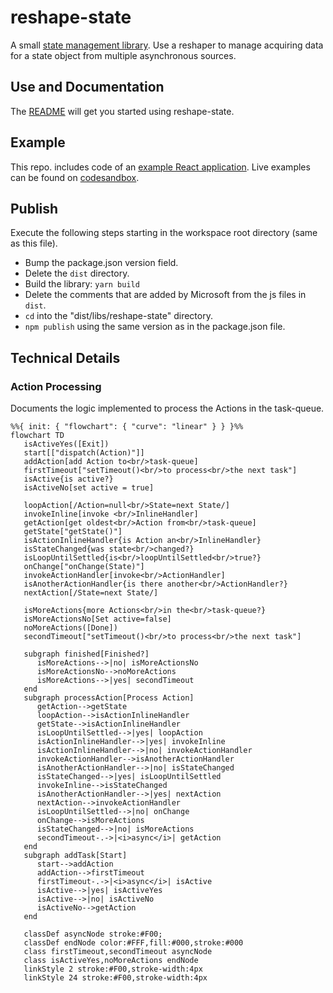 # reshape-state

A small [state management library](libs/reshape-state/README.md). Use a reshaper to manage acquiring data for a state object from multiple asynchronous sources.

## Use and Documentation

The [README](libs/reshape-state/README.md) will get you started using reshape-state.

## Example

This repo. includes code of an [example React application](apps/example-app/src/main.tsx). Live examples can be found on [codesandbox](https://codesandbox.io/s/reshape-state-0617h).

## Publish

Execute the following steps starting in the workspace root directory (same as this file).

- Bump the package.json version field.
- Delete the `dist` directory.
- Build the library: `yarn build`
- Delete the comments that are added by Microsoft from the js files in `dist`.
- `cd` into the "dist/libs/reshape-state" directory.
- `npm publish` using the same version as in the package.json file.

## Technical Details

### Action Processing

Documents the logic implemented to process the Actions in the task-queue.

```mermaid
%%{ init: { "flowchart": { "curve": "linear" } } }%%
flowchart TD
   isActiveYes([Exit])
   start[["dispatch(Action)"]]
   addAction[add Action to<br/>task-queue]
   firstTimeout["setTimeout()<br/>to process<br/>the next task"]
   isActive{is active?}
   isActiveNo[set active = true]

   loopAction[/Action=null<br/>State=next State/]
   invokeInline[invoke <br/>InlineHandler]
   getAction[get oldest<br/>Action from<br/>task-queue]
   getState["getState()"]
   isActionInlineHandler{is Action an<br/>InlineHandler}
   isStateChanged{was state<br/>changed?}
   isLoopUntilSettled{is<br/>loopUntilSettled<br/>true?}
   onChange["onChange(State)"]
   invokeActionHandler[invoke<br/>ActionHandler]
   isAnotherActionHandler{is there another<br/>ActionHandler?}
   nextAction[/State=next State/]

   isMoreActions{more Actions<br/>in the<br/>task-queue?}
   isMoreActionsNo[Set active=false]
   noMoreActions([Done])
   secondTimeout["setTimeout()<br/>to process<br/>the next task"]
   
   subgraph finished[Finished?]
      isMoreActions-->|no| isMoreActionsNo
      isMoreActionsNo-->noMoreActions
      isMoreActions-->|yes| secondTimeout
   end
   subgraph processAction[Process Action]
      getAction-->getState
      loopAction-->isActionInlineHandler
      getState-->isActionInlineHandler
      isLoopUntilSettled-->|yes| loopAction
      isActionInlineHandler-->|yes| invokeInline
      isActionInlineHandler-->|no| invokeActionHandler
      invokeActionHandler-->isAnotherActionHandler
      isAnotherActionHandler-->|no| isStateChanged
      isStateChanged-->|yes| isLoopUntilSettled
      invokeInline-->isStateChanged
      isAnotherActionHandler-->|yes| nextAction
      nextAction-->invokeActionHandler
      isLoopUntilSettled-->|no| onChange
      onChange-->isMoreActions
      isStateChanged-->|no| isMoreActions
      secondTimeout-.->|<i>async</i>| getAction
   end
   subgraph addTask[Start]
      start-->addAction
      addAction-->firstTimeout
      firstTimeout-.->|<i>async</i>| isActive
      isActive-->|yes| isActiveYes
      isActive-->|no| isActiveNo
      isActiveNo-->getAction
   end

   classDef asyncNode stroke:#F00;
   classDef endNode color:#FFF,fill:#000,stroke:#000
   class firstTimeout,secondTimeout asyncNode
   class isActiveYes,noMoreActions endNode
   linkStyle 2 stroke:#F00,stroke-width:4px
   linkStyle 24 stroke:#F00,stroke-width:4px
```